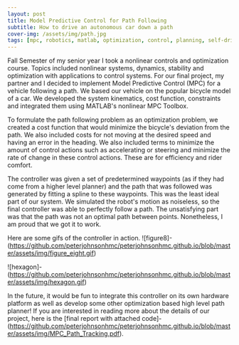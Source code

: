 ```yaml
---
layout: post
title: Model Predictive Control for Path Following
subtitle: How to drive an autonomous car down a path
cover-img: /assets/img/path.jpg
tags: [mpc, robotics, matlab, optimization, control, planning, self-driving]
---
```


Fall Semester of my senior year I took a nonlinear controls and optimization course. Topics included nonlinear systems, dynamics, stability and optimization with applications to control systems. For our final project, my partner and I decided to implement Model Predictive Control (MPC) for a vehicle following a path. We based our vehicle on the popular bicycle model of a car. We developed the system kinematics, cost function, constraints and integrated them using MATLAB's nonlinear MPC Toolbox.

To formulate the path following problem as an optimization problem, we created a cost function that would minimize the bicycle's deviation from the path. We also included costs for not moving at the desired speed and having an error in the heading. We also included terms to minimize the amount of control actions such as accelerating or steering and minimize the rate of change in these control actions. These are for efficiency and rider comfort.

The controller was given a set of predetermined waypoints (as if they had come from a higher level planner) and the path that was followed was generated by fitting a spline to these waypoints. This was the least ideal part of our system. We simulated the robot's motion as noiseless, so the final controller was able to perfectly follow a path. The unsatisfying part was that the path was not an optimal path between points. Nonetheless, I am proud that we got it to work. 

Here are some gifs of the controller in action. 
![figure8]-(https://github.com/peterjohnsonhmc/peterjohnsonhmc.github.io/blob/master/assets/img/figure_eight.gif)

![hexagon]-(https://github.com/peterjohnsonhmc/peterjohnsonhmc.github.io/blob/master/assets/img/hexagon.gif)

In the future, it would be fun to integrate this controller on its own hardware platform as well as develop some other optimization based high level path planner!
If you are interested in reading more about the details of our project, here is the [final report with attached code]-(https://github.com/peterjohnsonhmc/peterjohnsonhmc.github.io/blob/master/assets/img/MPC_Path_Tracking.pdf).

